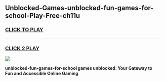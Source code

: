
## Unblocked-Games-unblocked-fun-games-for-school-Play-Free-ch11u
<h3>
<a href="https://premium76.site?title=unblocked-fun-games-for-school&ref=17A">CLICK TO PLAY</a></h3>
<hr>

<h3>
<a href="https://premium76.site?title=unblocked-fun-games-for-school&ref=17A">CLICK 2 PLAY</a>
  
</h3>

<a href="https://premium76.site?title=unblocked-fun-games-for-school&ref=17A"><img src="https://clearcache.store/games.png"></a>


**unblocked-fun-games-for-school games unblocked: Your Gateway to Fun and Accessible Online Gaming**
